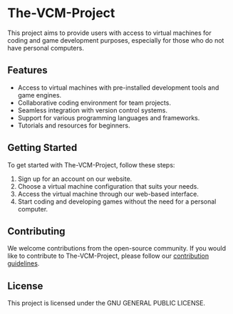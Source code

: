 # The-VCM-Project
This project aims to provide users with access to virtual machines for coding and game development purposes, especially for those who do not have personal computers.

## Features
- Access to virtual machines with pre-installed development tools and game engines.
- Collaborative coding environment for team projects.
- Seamless integration with version control systems.
- Support for various programming languages and frameworks.
- Tutorials and resources for beginners.

## Getting Started
To get started with The-VCM-Project, follow these steps:

1. Sign up for an account on our website.
2. Choose a virtual machine configuration that suits your needs.
3. Access the virtual machine through our web-based interface.
4. Start coding and developing games without the need for a personal computer.

## Contributing
We welcome contributions from the open-source community. If you would like to contribute to The-VCM-Project, please follow our [contribution guidelines](contributing.md).

## License
This project is licensed under the GNU GENERAL PUBLIC LICENSE.

